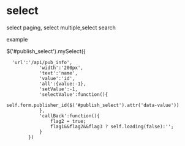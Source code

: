 # select
select paging, select multiple,select search 

example

$('#publish_select').mySelect({

      'url':'/api/pub_info',
                'width':'200px',
                'text':'name',
                'value':'id',
                'all':{value:-1},
                'setValue':-1,
                'selectValue':function(){
                    self.form.publisher_id($('#publish_select').attr('data-value'))
                },
                'callBack':function(){
                    flag2 = true;
                    flag1&&flag2&&flag3 ? self.loading(false):'';
                }
            })

